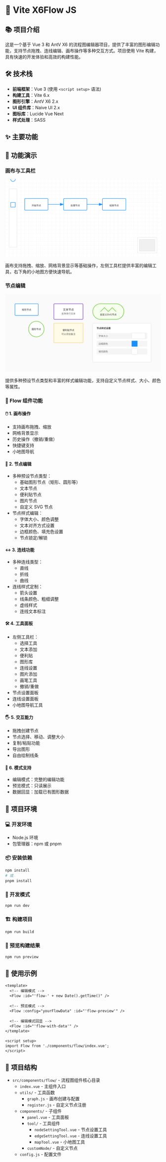 # 🎨 Vite X6Flow JS

## 📚 项目介绍

这是一个基于 Vue 3 和 AntV X6 的流程图编辑器项目，提供了丰富的图形编辑功能，支持节点拖拽、连线编辑、画布操作等多种交互方式。项目使用 Vite 构建，具有快速的开发体验和高效的构建性能。

## 🛠️ 技术栈

- **前端框架**：Vue 3 (使用 `<script setup>` 语法)
- **构建工具**：Vite 6.x
- **图形引擎**：AntV X6 2.x
- **UI 组件库**：Naive UI 2.x
- **图标库**：Lucide Vue Next
- **样式处理**：SASS

## ✨ 主要功能

## 📸 功能演示

### 画布与工具栏
![画布操作演示](/public/screenshots/demo-canvas.svg)

画布支持拖拽、缩放、网格背景显示等基础操作，左侧工具栏提供丰富的编辑工具，右下角的小地图方便快速导航。

### 节点编辑
![节点编辑演示](/public/screenshots/demo-nodes.svg)

提供多种预设节点类型和丰富的样式编辑功能，支持自定义节点样式、大小、颜色等属性。

### 🎯 Flow 组件功能

#### 🖱️ 1. 画布操作
- 支持画布拖拽、缩放
- 网格背景显示
- 历史操作（撤销/重做）
- 快捷键支持
- 小地图导航

#### 🔲 2. 节点编辑
- 多种预设节点类型：
  - 基础图形节点（矩形、圆形等）
  - 文本节点
  - 便利贴节点
  - 图片节点
  - 自定义 SVG 节点
- 节点样式编辑：
  - 字体大小、颜色调整
  - 文本对齐方式设置
  - 边框颜色、填充色设置
  - 节点锁定/解锁

#### ↔️ 3. 连线功能
- 多种连线类型：
  - 直线
  - 折线
  - 曲线
- 连线样式定制：
  - 箭头设置
  - 线条颜色、粗细调整
  - 虚线样式
  - 连线文本标注

#### 🛠️ 4. 工具面板
- 左侧工具栏：
  - 选择工具
  - 文本添加
  - 便利贴
  - 图形库
  - 连线设置
  - 图片添加
  - 画笔工具
  - 撤销/重做
- 节点设置面板
- 连线设置面板
- 小地图导航工具

#### 🖐️ 5. 交互能力
- 拖拽创建节点
- 节点选择、移动、调整大小
- 复制/粘贴功能
- 导出图形
- 自由绘制线条

#### 🔄 6. 模式支持
- 编辑模式：完整的编辑功能
- 预览模式：只读展示
- 数据回显：加载已有图形数据

## 🚀 项目环境

### 💻 开发环境

- Node.js 环境
- 包管理器：npm 或 pnpm

### 📦 安装依赖

```bash
npm install
# 或
pnpm install
```

### 🔧 开发模式

```bash
npm run dev
```

### 🏗️ 构建项目

```bash
npm run build
```

### 👀 预览构建结果

```bash
npm run preview
```

## 📝 使用示例

```vue
<template>
  <!-- 编辑模式 -->
  <Flow :id="'flow-' + new Date().getTime()" />
  
  <!-- 预览模式 -->
  <Flow :config="yourFlowData" :id="'flow-preview'" />
  
  <!-- 编辑模式回显 -->
  <Flow :id="'flow-with-data'" />
</template>

<script setup>
import Flow from './components/flow/index.vue';
</script>
```

## 📂 项目结构

- `src/components/flow/` - 流程图组件核心目录
  - `index.vue` - 主组件入口
  - `utils/` - 工具函数
    - `graph.js` - 画布创建与配置
    - `register.js` - 自定义节点注册
  - `components/` - 子组件
    - `panel.vue` - 工具面板
    - `tool/` - 工具组件
      - `nodeSettingTool.vue` - 节点设置工具
      - `edgeSettingTool.vue` - 连线设置工具
      - `mapTool.vue` - 小地图工具
    - `customNode/` - 自定义节点
  - `config.js` - 配置文件
